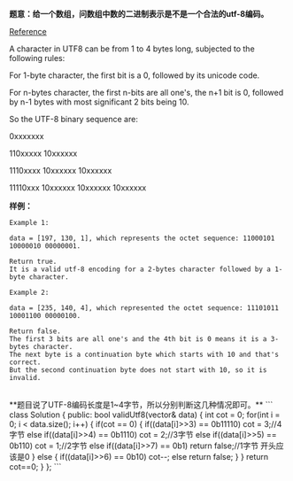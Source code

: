 **题意：给一个数组，问数组中数的二进制表示是不是一个合法的utf-8编码。**

[Reference](https://www.zhihu.com/question/23374078)

A character in UTF8 can be from 1 to 4 bytes long, subjected to the following rules:

For 1-byte character, the first bit is a 0, followed by its unicode code.

For n-bytes character, the first n-bits are all one's, the n+1 bit is 0, followed by n-1 bytes with most significant 2 bits being 10.

So the UTF-8 binary sequence are:

0xxxxxxx

110xxxxx 10xxxxxx

1110xxxx 10xxxxxx 10xxxxxx

11110xxx 10xxxxxx 10xxxxxx 10xxxxxx

**样例：**
```
Example 1:

data = [197, 130, 1], which represents the octet sequence: 11000101 10000010 00000001.

Return true.
It is a valid utf-8 encoding for a 2-bytes character followed by a 1-byte character.

Example 2:

data = [235, 140, 4], which represented the octet sequence: 11101011 10001100 00000100.

Return false.
The first 3 bits are all one's and the 4th bit is 0 means it is a 3-bytes character.
The next byte is a continuation byte which starts with 10 and that's correct.
But the second continuation byte does not start with 10, so it is invalid.
```

<br/>
**题目说了UTF-8编码长度是1~4字节，所以分别判断这几种情况即可。**
```
class Solution {
public:
    bool validUtf8(vector<int>& data) {
        int cot = 0;
        for(int i = 0; i < data.size(); i++)
        {
            if(cot == 0)
            {
                if((data[i]>>3) == 0b11110) cot = 3;//4字节
                else if((data[i]>>4) == 0b1110) cot = 2;//3字节
                else if((data[i]>>5) == 0b110) cot = 1;//2字节
                else if((data[i]>>7) == 0b1) return false;//1字节 开头应该是0
            }
            else
            {
                if((data[i]>>6) == 0b10) cot--;
                else return false;
            }
        }
        return cot==0;
    }
};
```